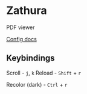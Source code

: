 # Zathura 

PDF viewer

[Config docs](https://git.pwmt.org/pwmt/zathura/blob/master/doc/man/zathurarc.5.rst)

## Keybindings

Scroll - `j`, `k`
Reload - `Shift` + `r`

Recolor (dark) - `Ctrl` + `r`
